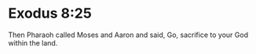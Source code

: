 # Exodus 8:25

Then Pharaoh called Moses and Aaron and said, Go, sacrifice to your God within the land.
